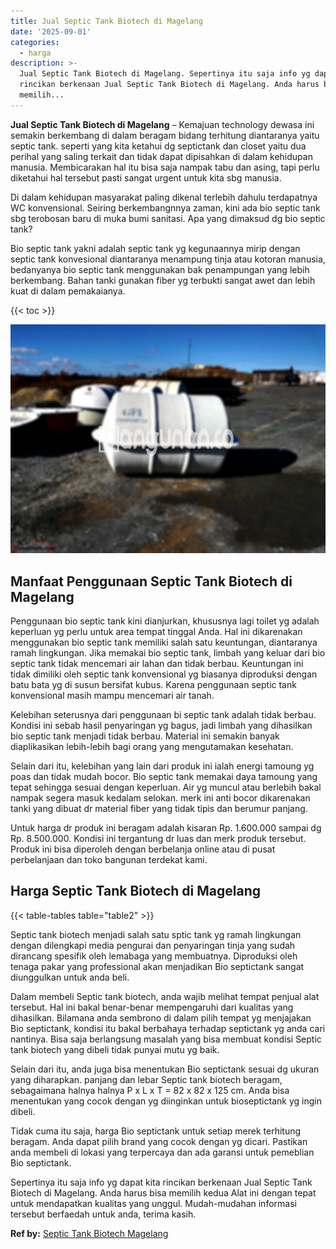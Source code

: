 ```yaml
---
title: Jual Septic Tank Biotech di Magelang
date: '2025-09-01'
categories:
  - harga
description: >-
  Jual Septic Tank Biotech di Magelang. Sepertinya itu saja info yg dapat kita
  rincikan berkenaan Jual Septic Tank Biotech di Magelang. Anda harus bisa
  memilih...
---
```


**Jual Septic Tank Biotech di Magelang** – Kemajuan technology dewasa ini semakin berkembang di dalam beragam bidang terhitung diantaranya yaitu septic tank. seperti yang kita ketahui dg septictank dan closet yaitu dua perihal yang saling terkait dan tidak dapat dipisahkan di dalam kehidupan manusia. Membicarakan hal itu bisa saja nampak tabu dan asing, tapi perlu diketahui hal tersebut pasti sangat urgent untuk kita sbg manusia.

Di dalam kehidupan masyarakat paling dikenal terlebih dahulu terdapatnya WC konvensional. Seiring berkembangnnya zaman, kini ada bio septic tank sbg terobosan baru di muka bumi sanitasi. Apa yang dimaksud dg bio septic tank?

Bio septic tank yakni adalah septic tank yg kegunaannya mirip dengan septic tank konvesional diantaranya menampung tinja atau kotoran manusia, bedanyanya bio septic tank menggunakan bak penampungan yang lebih berkembang. Bahan tanki gunakan fiber yg terbukti sangat awet dan lebih kuat di dalam pemakaianya.

{{< toc >}}

![Jual Septic Tank Biotech di Magelang](/images/jual-bio-septictank-06.png)

## Manfaat Penggunaan Septic Tank Biotech di Magelang

Penggunaan bio septic tank kini dianjurkan, khususnya lagi toilet yg adalah keperluan yg perlu untuk area tempat tinggal Anda. Hal ini dikarenakan menggunakan bio septic tank memiliki salah satu keuntungan, diantaranya ramah lingkungan. Jika memakai bio septic tank, limbah yang keluar dari bio septic tank tidak mencemari air lahan dan tidak berbau. Keuntungan ini tidak dimiliki oleh septic tank konvensional yg biasanya diproduksi dengan batu bata yg di susun bersifat kubus. Karena penggunaan septic tank konvensional masih mampu mencemari air tanah.

Kelebihan seterusnya dari penggunaan bi septic tank adalah tidak berbau. Kondisi ini sebab hasil penyaringan yg bagus, jadi limbah yang dihasilkan bio septic tank menjadi tidak berbau. Material ini semakin banyak diaplikasikan lebih-lebih bagi orang yang mengutamakan kesehatan.

Selain dari itu, kelebihan yang lain dari produk ini ialah energi tamoung yg poas dan tidak mudah bocor. Bio septic tank memakai daya tamoung yang tepat sehingga sesuai dengan keperluan. Air yg muncul atau berlebih bakal nampak segera masuk kedalam selokan. merk ini anti bocor dikarenakan tanki yang dibuat dr material fiber yang tidak tipis dan berumur panjang.

Untuk harga dr produk ini beragam adalah kisaran Rp. 1.600.000 sampai dg Rp. 8.500.000. Kondisi ini tergantung dr luas dan merk produk tersebut. Produk ini bisa diperoleh dengan berbelanja online atau di pusat perbelanjaan dan toko bangunan terdekat kami.

## Harga Septic Tank Biotech di Magelang

{{< table-tables table="table2" >}}

Septic tank biotech menjadi salah satu sptic tank yg ramah lingkungan dengan dilengkapi media pengurai dan penyaringan tinja yang sudah dirancang spesifik oleh lemabaga yang membuatnya. Diproduksi oleh tenaga pakar yang professional akan menjadikan Bio septictank sangat diunggulkan untuk anda beli.

Dalam membeli Septic tank biotech, anda wajib melihat tempat penjual alat tersebut. Hal ini bakal benar-benar mempengaruhi dari kualitas yang dihasilkan. Bilamana anda sembrono di dalam pilih tempat yg menjajakan Bio septictank, kondisi itu bakal berbahaya terhadap septictank yg anda cari nantinya. Bisa saja berlangsung masalah yang bisa membuat kondisi Septic tank biotech yang dibeli tidak punyai mutu yg baik.

Selain dari itu, anda juga bisa menentukan Bio septictank sesuai dg ukuran yang diharapkan. panjang dan lebar Septic tank biotech beragam, sebagaimana halnya halnya P x L x T = 82 x 82 x 125 cm. Anda bisa menentukan yang cocok dengan yg diinginkan untuk bioseptictank yg ingin dibeli.

Tidak cuma itu saja, harga Bio septictank untuk setiap merek terhitung beragam. Anda dapat pilih brand yang cocok dengan yg dicari. Pastikan anda membeli di lokasi yang terpercaya dan ada garansi untuk pemeblian Bio septictank.

Sepertinya itu saja info yg dapat kita rincikan berkenaan Jual Septic Tank Biotech di Magelang. Anda harus bisa memilih kedua Alat ini dengan tepat untuk mendapatkan kualitas yang unggul. Mudah-mudahan informasi tersebut berfaedah untuk anda, terima kasih.

**Ref by:** [Septic Tank Biotech Magelang](https://id.wikipedia.org/wiki/Septic)
